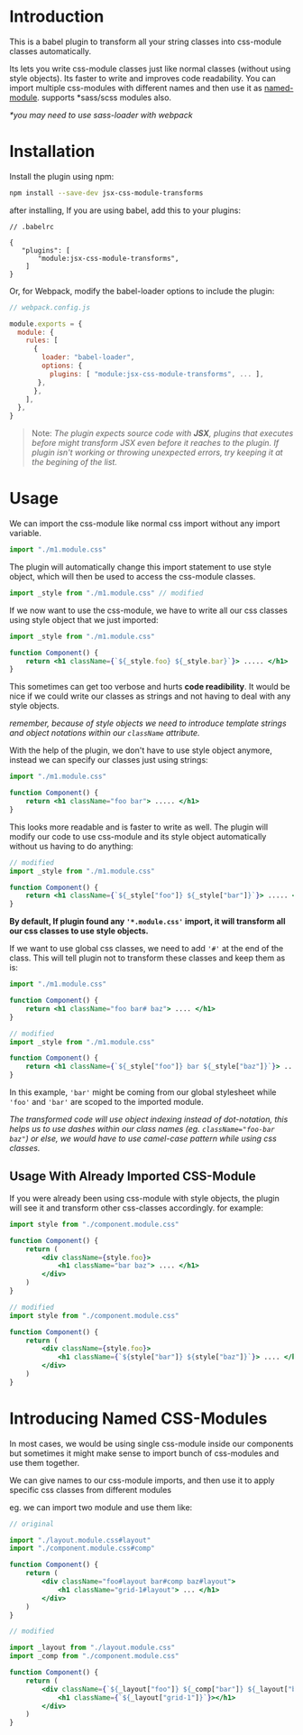 

# Introduction

This is a babel plugin to transform all your string classes into css-module classes automatically. 

Its lets you write css-module classes just like normal classes (without using style objects). Its faster to write and improves code readability.
You can import multiple css-modules with different names and then use it as [named-module](#introducing-named-css-modules). supports \*sass/scss modules also. 

*\*you may need to use sass-loader with webpack*

# Installation

Install the plugin using npm:
```sh
npm install --save-dev jsx-css-module-transforms 
```

after installing, If you are using babel, add this to your plugins:
```jsonc
// .babelrc

{
   "plugins": [
       "module:jsx-css-module-transforms", 
    ]
}
```

Or, for Webpack, modify the babel-loader options to include the plugin:

```js
// webpack.config.js

module.exports = {
  module: {
    rules: [
      {
        loader: "babel-loader",
        options: {
          plugins: [ "module:jsx-css-module-transforms", ... ],
       },
      },
    ],
  },
}
```

> Note: *The plugin expects source code with **JSX**, plugins that executes before might transform JSX even before it reaches to the plugin.
> If plugin isn't working or throwing unexpected errors, try keeping it at the begining of the list.*

# Usage

We can import the css-module like normal css import without any import variable.

```jsx
import "./m1.module.css"
```
The plugin will automatically change this import statement to use style object,
which will then be used to access the css-module classes.

```jsx
import _style from "./m1.module.css" // modified
```

If we now want to use the css-module, we have to write all our css classes using style object that we just imported:

```jsx
import _style from "./m1.module.css"

function Component() {
    return <h1 className={`${_style.foo} ${_style.bar}`}> ..... </h1>
}
```
This sometimes can get too verbose and hurts **code readibility**. It would be nice if we could write our classes as strings and not having to deal with any style objects.

*remember, because of style objects we need to introduce template strings and object notations within our `className` attribute.*

With the help of the plugin, we don't have to use style object anymore, instead we can specify our classes just using strings:
```jsx
import "./m1.module.css"

function Component() {
    return <h1 className="foo bar"> ..... </h1>
}
```
This looks more readable and is faster to write as well. 
The plugin will modify our code to use css-module and its style object automatically without us having to do anything:

```jsx
// modified
import _style from "./m1.module.css"

function Component() {
    return <h1 className={`${_style["foo"]} ${_style["bar"]}`}> ..... </h1>
}
```

**By default, If plugin found any `'*.module.css'` import, it will transform all our css classes to use style objects.**

If we want to use global css classes, we need to add `'#'` at the end of the class. This will tell plugin not to transform these classes and keep them as is:

```jsx
import "./m1.module.css"

function Component() {
    return <h1 className="foo bar# baz"> .... </h1>
}
```

```jsx
// modified
import _style from "./m1.module.css"

function Component() {
    return <h1 className={`${_style["foo"]} bar ${_style["baz"]}`}> .... </h1>
}
```

In this example, `'bar'` might be coming from our global stylesheet while `'foo'` and `'bar'` are scoped to the imported module.

*The transformed code will use object indexing instead of dot-notation, this helps us to use dashes within our class names (eg. `className="foo-bar baz"`) or else, we would have to use camel-case pattern while using css classes.*

## Usage With Already Imported CSS-Module 

If you were already been using css-module with style objects, the plugin will see it and transform other css-classes accordingly.
for example:
```jsx
import style from "./component.module.css"

function Component() {
    return (
        <div className={style.foo}> 
            <h1 className="bar baz"> .... </h1>
        </div>
    )
}
```

```jsx
// modified
import style from "./component.module.css"

function Component() {
    return (
        <div className={style.foo}> 
            <h1 className={`${style["bar"]} ${style["baz"]}`}> .... </h1>
        </div>
    )
}
```


# Introducing Named CSS-Modules

In most cases, we would be using single css-module inside our components but sometimes 
it might make sense to import bunch of css-modules and use them together.

We can give names to our css-module imports, and then use it to apply specific css classes from different modules

eg. we can import two module and use them like:

```jsx
// original 

import "./layout.module.css#layout"
import "./component.module.css#comp"

function Component() {
    return (
        <div className="foo#layout bar#comp baz#layout"> 
            <h1 className="grid-1#layout"> ... </h1>
        </div>
    )
}

// modified

import _layout from "./layout.module.css"
import _comp from "./component.module.css"

function Component() {
    return (
        <div className={`${_layout["foo"]} ${_comp["bar"]} ${_layout["baz"]}`}> 
            <h1 className={`${_layout["grid-1"]}`}></h1>
        </div>
    )
}
```
